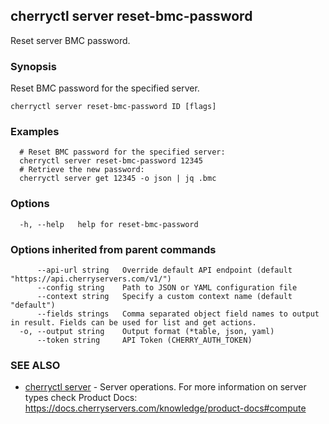 ## cherryctl server reset-bmc-password

Reset server BMC password.

### Synopsis

Reset BMC password for the specified server.

```
cherryctl server reset-bmc-password ID [flags]
```

### Examples

```
  # Reset BMC password for the specified server:
  cherryctl server reset-bmc-password 12345
  # Retrieve the new password:
  cherryctl server get 12345 -o json | jq .bmc
```

### Options

```
  -h, --help   help for reset-bmc-password
```

### Options inherited from parent commands

```
      --api-url string   Override default API endpoint (default "https://api.cherryservers.com/v1/")
      --config string    Path to JSON or YAML configuration file
      --context string   Specify a custom context name (default "default")
      --fields strings   Comma separated object field names to output in result. Fields can be used for list and get actions.
  -o, --output string    Output format (*table, json, yaml)
      --token string     API Token (CHERRY_AUTH_TOKEN)
```

### SEE ALSO

* [cherryctl server](cherryctl_server.md)	 - Server operations. For more information on server types check Product Docs: https://docs.cherryservers.com/knowledge/product-docs#compute

